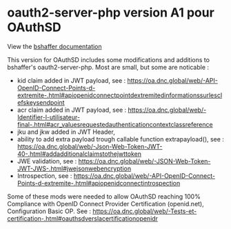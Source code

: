 oauth2-server-php version A1 pour OAuthSD
=========================================

View the [bshaffer documentation](https://bshaffer.github.io/oauth2-server-php-docs/)

This version for OAuthSD includes some modifications and additions to bshaffer's oauth2-server-php.
Most are small, but some are noticable :
- kid claim added in JWT payload, see : https://oa.dnc.global/web/-API-OpenID-Connect-Points-d-extremite-.html#apiopenidconnectpointdextremitedinformationssurlesclefskeysendpoint
- acr claim added in JWT payload, see : https://oa.dnc.global/web/-Identifier-l-utilisateur-final-.html#acr_valuesrequestedauthenticationcontextclassreference
- jku and jkw added in JWT Header,
- ability to add extra payload trough callable function extrapayload(), see : https://oa.dnc.global/web/-Json-Web-Token-JWT-40-.html#addadditionalclaimstothejwttoken
- JWE validation, see : https://oa.dnc.global/web/-JSON-Web-Token-JWT-JWS-.html#jwejsonwebencryption
- Introspection, see : https://oa.dnc.global/web/-API-OpenID-Connect-Points-d-extremite-.html#apiopenidconnectintrospection

Some of these mods were needed to allow OAuthSD reaching 100% Compliance with OpenID Connect Provider Certification (openid.net), Configuration Basic OP. 
    See : https://oa.dnc.global/web/-Tests-et-certification-.html#oauthsdverslacertificationopenidr
